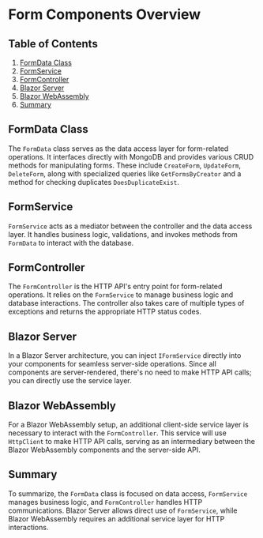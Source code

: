 # Form Components Overview

## Table of Contents
1. [FormData Class](#formdata-class)
2. [FormService](#formservice)
3. [FormController](#formcontroller)
4. [Blazor Server](#blazor-server)
5. [Blazor WebAssembly](#blazor-webassembly)
6. [Summary](#summary)

## FormData Class
The `FormData` class serves as the data access layer for form-related operations. It interfaces directly with MongoDB and provides various CRUD methods for manipulating forms. These include `CreateForm`, `UpdateForm`, `DeleteForm`, along with specialized queries like `GetFormsByCreator` and a method for checking duplicates `DoesDuplicateExist`.

## FormService
`FormService` acts as a mediator between the controller and the data access layer. It handles business logic, validations, and invokes methods from `FormData` to interact with the database. 

## FormController
The `FormController` is the HTTP API's entry point for form-related operations. It relies on the `FormService` to manage business logic and database interactions. The controller also takes care of multiple types of exceptions and returns the appropriate HTTP status codes.

## Blazor Server
In a Blazor Server architecture, you can inject `IFormService` directly into your components for seamless server-side operations. Since all components are server-rendered, there's no need to make HTTP API calls; you can directly use the service layer.

## Blazor WebAssembly
For a Blazor WebAssembly setup, an additional client-side service layer is necessary to interact with the `FormController`. This service will use `HttpClient` to make HTTP API calls, serving as an intermediary between the Blazor WebAssembly components and the server-side API.

## Summary
To summarize, the `FormData` class is focused on data access, `FormService` manages business logic, and `FormController` handles HTTP communications. Blazor Server allows direct use of `FormService`, while Blazor WebAssembly requires an additional service layer for HTTP interactions.
